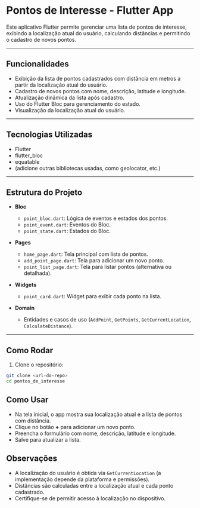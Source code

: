 # Pontos de Interesse - Flutter App

Este aplicativo Flutter permite gerenciar uma lista de pontos de interesse, exibindo a localização atual do usuário, calculando distâncias e permitindo o cadastro de novos pontos.

---

## Funcionalidades

- Exibição da lista de pontos cadastrados com distância em metros a partir da localização atual do usuário.
- Cadastro de novos pontos com nome, descrição, latitude e longitude.
- Atualização dinâmica da lista após cadastro.
- Uso do Flutter Bloc para gerenciamento do estado.
- Visualização da localização atual do usuário.

---

## Tecnologias Utilizadas

- Flutter
- flutter_bloc
- equatable
- (adicione outras bibliotecas usadas, como geolocator, etc.)

---

## Estrutura do Projeto

- **Bloc**  
  - `point_bloc.dart`: Lógica de eventos e estados dos pontos.
  - `point_event.dart`: Eventos do Bloc.
  - `point_state.dart`: Estados do Bloc.

- **Pages**  
  - `home_page.dart`: Tela principal com lista de pontos.
  - `add_point_page.dart`: Tela para adicionar um novo ponto.
  - `point_list_page.dart`: Tela para listar pontos (alternativa ou detalhada).

- **Widgets**  
  - `point_card.dart`: Widget para exibir cada ponto na lista.

- **Domain**  
  - Entidades e casos de uso (`AddPoint`, `GetPoints`, `GetCurrentLocation`, `CalculateDistance`).

---

## Como Rodar

1. Clone o repositório:

```bash
git clone <url-do-repo>
cd pontos_de_interesse
```

## Como Usar

- Na tela inicial, o app mostra sua localização atual e a lista de pontos com distância.
- Clique no botão **+** para adicionar um novo ponto.
- Preencha o formulário com nome, descrição, latitude e longitude.
- Salve para atualizar a lista.

## Observações

- A localização do usuário é obtida via `GetCurrentLocation` (a implementação depende da plataforma e permissões).
- Distâncias são calculadas entre a localização atual e cada ponto cadastrado.
- Certifique-se de permitir acesso à localização no dispositivo.
